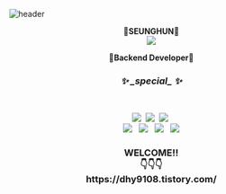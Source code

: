![header](https://capsule-render.vercel.app/api?type=rect&color=0:f0cac9,100:8fa6c6&height=200&section=header&text=Hi!%20I'm&fontSize=100&stroke=ffffff)
<p align="center"><strong>🌸SEUNGHUN🌸</strong><br>
<a href="mailto:dhy9108@gmail.com"><img src="https://img.shields.io/badge/Gmail-d14836?style=flat-square&logo=Gmail&logoColor=white&link=mailto:dhy9108@gmail.com"/></a>
<p align="center"><strong>🐥Backend Developer🐥</strong><br>

</p>
 <h3 align="center"><i><strong>✨ _special_ ✨</i></strong><br></h3><br>
 <p align="center">
<img src="https://img.shields.io/badge/JAVA-F7DF1E?style=flat-square&logo=JAVA&logoColor=white"/>&nbsp
<img src="https://img.shields.io/badge/MySQL-4479A1?style=flat-square&logo=MySQL&logoColor=white"/>&nbsp
<img src="https://img.shields.io/badge/IntelliJ IDEA-000000?style=flat-square&logo=IntelliJ IDEA&logoColor=white"/>&nbsp<br>
<img src="https://img.shields.io/badge/Adobe Photoshop-31A8FF?style=flat-square&logo=Adobe Photoshop&logoColor=white"/> &nbsp
<img src="https://img.shields.io/badge/AWS-232F3E?style=flat-square&logo=Amazon AWS&logoColor=white"/> &nbsp
<img src="https://img.shields.io/badge/Git-F05032?style=flat-square&logo=Git&logoColor=white"/> &nbsp
<img src="https://img.shields.io/badge/Spring-6DB33F?style=flat-square&logo=Spring&logoColor=white"/>
  </p>
   <h3 align="center">
  WELCOME!!<br>
  👇👇👇 <br>
  https://dhy9108.tistory.com/
  </h3>
